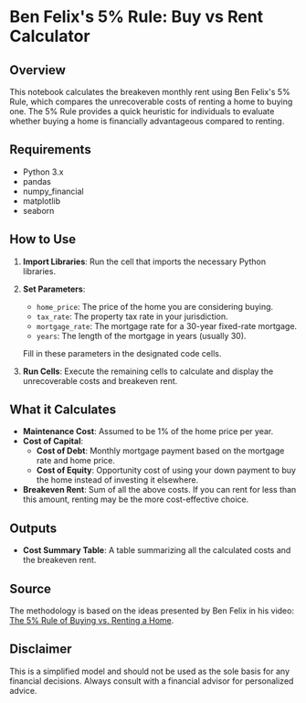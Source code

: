 # Ben Felix's 5% Rule: Buy vs Rent Calculator

## Overview

This notebook calculates the breakeven monthly rent using Ben Felix's 5% Rule, which compares the unrecoverable costs of renting a home to buying one. The 5% Rule provides a quick heuristic for individuals to evaluate whether buying a home is financially advantageous compared to renting.

## Requirements

- Python 3.x
- pandas
- numpy_financial
- matplotlib
- seaborn

## How to Use

1. **Import Libraries**: Run the cell that imports the necessary Python libraries.
2. **Set Parameters**: 
    - `home_price`: The price of the home you are considering buying.
    - `tax_rate`: The property tax rate in your jurisdiction.
    - `mortgage_rate`: The mortgage rate for a 30-year fixed-rate mortgage.
    - `years`: The length of the mortgage in years (usually 30).
    
    Fill in these parameters in the designated code cells.
    
3. **Run Cells**: Execute the remaining cells to calculate and display the unrecoverable costs and breakeven rent.

## What it Calculates


- **Maintenance Cost**: Assumed to be 1% of the home price per year.
- **Cost of Capital**: 
    - **Cost of Debt**: Monthly mortgage payment based on the mortgage rate and home price.
    - **Cost of Equity**: Opportunity cost of using your down payment to buy the home instead of investing it elsewhere.
- **Breakeven Rent**: Sum of all the above costs. If you can rent for less than this amount, renting may be the more cost-effective choice.

## Outputs

- **Cost Summary Table**: A table summarizing all the calculated costs and the breakeven rent.

## Source

The methodology is based on the ideas presented by Ben Felix in his video: [The 5% Rule of Buying vs. Renting a Home](https://www.youtube.com/watch?v=Uwl3-jBNEd4).

## Disclaimer

This is a simplified model and should not be used as the sole basis for any financial decisions. Always consult with a financial advisor for personalized advice.
